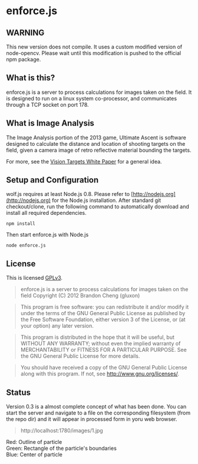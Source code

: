 enforce.js
==========

WARNING
-------
This new version does not compile. It uses a custom modified version of node-opencv. Please wait until this modification is pushed to the official npm package.

What is this?
-------------
enforce.js is a server to process calculations for images taken on the field. It is
designed to run on a linux system co-processor, and communicates through a TCP
socket on port 178.

What is Image Analysis
----------------------
The Image Analysis portion of the 2013 game, Ultimate Ascent is software designed to
calculate the distance and location of shooting targets on the field, given a camera
image of retro reflective material bounding the targets.

For more, see the [Vision Targets White Paper](https://decibel.ni.com/content/docs/DOC-20173)
for a general idea.

Setup and Configuration
-----------------------
wolf.js requires at least Node.js 0.8. Please refer to [http://nodejs.org](http://nodejs.org)
for the Node.js installation. After standard git checkout/clone, run the following command to
automatically download and install all required dependencies.

```
npm install
```

Then start enforce.js with Node.js

```
node enforce.js
```

License
-------
This is licensed [GPLv3](http://www.gnu.org/licenses/gpl.html).

> enforce.js is a server to process calculations for images taken on the field
> Copyright (C) 2012 Brandon Cheng (gluxon)

> This program is free software: you can redistribute it and/or modify
> it under the terms of the GNU General Public License as published by
> the Free Software Foundation, either version 3 of the License, or
> (at your option) any later version.

> This program is distributed in the hope that it will be useful,
> but WITHOUT ANY WARRANTY; without even the implied warranty of
> MERCHANTABILITY or FITNESS FOR A PARTICULAR PURPOSE.  See the
> GNU General Public License for more details.

> You should have received a copy of the GNU General Public License
> along with this program.  If not, see <http://www.gnu.org/licenses/>.

Status
------------
Version 0.3 is a almost complete concept of what has been done. You can
start the server and navigate to a file on the corresponding filesystem
(from the repo dir) and it will appear in processed form in yoru web
browser.

> http://localhost:1780/images/1.jpg

Red: Outline of particle  
Green: Rectangle of the particle's boundaries  
Blue: Center of particle  
